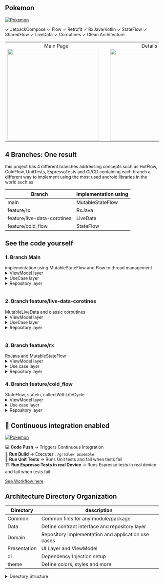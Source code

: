 <!DOCTYPE html>
<html lang="en">
<head>
  <meta charset="UTF-8">
  <meta name="viewport" content="width=device-width, initial-scale=1.0">
</head>
<body>

## Pokemon


[![Pokemon](https://github.com/CaioHAndradeLima/Pokemon/actions/workflows/android.yml/badge.svg)](https://github.com/CaioHAndradeLima/Pokemon/actions/workflows/android.yml)

✓ JetpackCompose
✓ Flow
✓ Retrofit
✓ RxJava/Kotlin
✓ StateFlow
✓ SharedFlow
✓ LiveData
✓ Coroutines
✓ Clean Architecture

<table>
  <tr>
    <td align="center">
      Main Page
      <br>
      <img src="https://github.com/user-attachments/assets/e25634a6-e317-4ab7-8b15-e5084aba3eff" height="300" style="margin-right: 20px;" />
    </td>
    <td align="center">
      Details Page
      <br>
      <img src="https://github.com/user-attachments/assets/d90805af-676a-4925-bbea-3fd89ac8b932" height="300" />
    </td>
  </tr>
</table>

## 4 Branches: One result

this project has 4 different branches addressing concepts such as HotFlow, ColdFlow, UnitTests,
EspressoTests and CI/CD containing each branch a different way to implement using the most used
android libraries in the world such as


| Branch                      | implementation using |
|-----------------------------|----------------------|
| main                        | MutableStateFlow     |
| feature/rx                  | RxJava               |
| feature/live-data-corotines | LiveData             |
| feature/cold_flow           | StateFlow            |

## See the code yourself

<h3><b>1. Branch Main</b></h3>
implementation using MutableStateFlow and Flow to thread management
<details>
  <summary>ViewModel layer</summary>

  ```kotlin
@HiltViewModel
class PokemonsViewModel @Inject constructor(
    private val pokemonUseCase: PokemonsUseCase,
) : ViewModel() {
    private val _pokemonsState = MutableStateFlow<PokemonsState>(PokemonsState.Loading)
    internal val pokemonsState = _pokemonsState.asStateFlow()

    init {
        on(PokemonsEvent.StartRequest)
    }

    internal fun on(event: PokemonsEvent) {
        when (event) {
            is PokemonsEvent.StartRequest -> {
                getPokemons()
            }
        }
    }

    private fun getPokemons() {
        pokemonUseCase().onEach { currentResult ->

            when (currentResult) {
                is RequestResource.Success -> {
                    _pokemonsState.value = PokemonsState.Show(currentResult.data!!)
                }
                is RequestResource.Error -> {
                    _pokemonsState.value = PokemonsState.TryAgain(currentResult.message!!)
                }
                is RequestResource.Loading -> {
                    _pokemonsState.value = PokemonsState.Loading
                }
            }
        }.launchIn(viewModelScope)
    }
}
```

</details> 

<details>
  <summary>UseCase layer</summary>

  ```kotlin
class PokemonsUseCase(
    private val repository: PokemonApiRepository
) {

    operator fun invoke(): Flow<RequestResource<List<Pokemon>>> = flow {
        emit(RequestResource.Loading())

        when (val pokemons = repository.getPokemons()) {
            is ResponseApi.Success -> {
                emit(
                    RequestResource.Success(
                        pokemons.data
                            .filter { it.sprites?.hasPicture() == true }
                            .map { it.copy() })
                )
            }

            is ResponseApi.Error -> {
                emit(RequestResource.Error(pokemons.message))
            }
        }
    }
}
```

</details> 

<details>
  <summary>Repository layer</summary>

  ```kotlin
internal class PokemonRemoteRepository @Inject constructor(
    private val api: PokemonApi
) : PokemonApiRepository {

    override suspend fun getPokemon(id: String) = try {
        ResponseApi.Success(
            api.getPokemonById(id)
        )
    } catch (e: HttpException) {
        ResponseApi.Error.Http(e.toErrorMessage())
    } catch (e: IOException) {
        ResponseApi.Error.Connection(UiText.Resource(R.string.check_your_internet_connection))
    }
}
```

</details>

<br>
<h3><b>2. Branch feature/live-data-corotines</b></h3>
MutableLiveData and classic coroutines
<details>
  <summary>ViewModel layer</summary>

  ```kotlin
@HiltViewModel
class PokemonsViewModel @Inject constructor(
    private val pokemonUseCase: PokemonsUseCase,
) : ViewModel() {
    private val _pokemonsState = MutableLiveData<PokemonsState>(PokemonsState.Loading)
    val pokemonsState: LiveData<PokemonsState> = _pokemonsState

    init {
        on(PokemonsEvent.StartRequest)
    }

    fun on(event: PokemonsEvent) {
        when (event) {
            is PokemonsEvent.StartRequest -> getPokemons()
        }
    }

    private fun getPokemons() = viewModelScope.launch {
        _pokemonsState.value = PokemonsState.Loading

        when (val result = pokemonUseCase()) {
            is RequestResource.Success -> {
                _pokemonsState.value = PokemonsState.Show(result.data!!)
            }

            is RequestResource.Error -> {
                _pokemonsState.value = PokemonsState.TryAgain(result.message!!)
            }
        }
    }
}
```

</details> 

<details>
  <summary>UseCase layer</summary>

  ```kotlin
class PokemonsUseCase(
    private val repository: PokemonApiRepository
) {

    suspend operator fun invoke(): RequestResource<List<Pokemon>> =
        when (val pokemons = repository.getPokemons()) {
            is ResponseApi.Success -> {
                RequestResource.Success(
                    pokemons.data
                        .filter { it.sprites?.hasPicture() == true }
                        .map { it.copy() })
            }

            is ResponseApi.Error -> {
                RequestResource.Error(pokemons.message)
            }
        }
}
```

</details> 
<details>
  <summary>Repository layer</summary>

  ```kotlin
internal class PokemonRemoteRepository @Inject constructor(
    private val api: PokemonApi
) : PokemonApiRepository {

    override suspend fun getPokemons() = try {
        val abilityResponse = api.getAbilityResponse(5, 5)
        ResponseApi.Success(
            abilityResponse
                .results
                .map { api.getAbilityDetails(it.url) }
                .flatMap { it.pokemon }
                .mapNotNull { api.getPokemon(it.pokemon.url) }
        )
    } catch (e: HttpException) {
        ResponseApi.Error.Http(e.toErrorMessage())
    } catch (e: IOException) {
        ResponseApi.Error.Connection(UiText.Resource(R.string.check_your_internet_connection))
    }
}
```

</details>
<br>
<h3><b>3. Branch feature/rx </b></h3>
RxJava and MutableStateFlow
<details>
  <summary>ViewModel layer</summary>

  ```kotlin
@HiltViewModel
class PokemonsViewModel @Inject constructor(
    private val pokemonUseCase: PokemonsUseCase,
) : ViewModel() {
    private val _pokemonsState = MutableStateFlow<PokemonsState>(PokemonsState.Loading)
    internal val pokemonsState = _pokemonsState.asStateFlow()

    init {
        on(PokemonsEvent.StartRequest)
    }

    internal fun on(event: PokemonsEvent) {
        when (event) {
            is PokemonsEvent.StartRequest -> {
                getPokemons()
            }
        }
    }

    private fun getPokemons() = viewModelScope.launch {
        pokemonUseCase()
            .asFlow()
            .collect { currentResult ->
                when (currentResult) {
                    is RequestResource.Success -> {
                        _pokemonsState.value = PokemonsState.Show(currentResult.data!!)
                    }

                    is RequestResource.Error -> {
                        _pokemonsState.value = PokemonsState.TryAgain(currentResult.message!!)
                    }

                    is RequestResource.Loading -> {
                        _pokemonsState.value = PokemonsState.Loading
                    }
                }
            }
    }
}
```

</details>
<details>
  <summary>Use case layer</summary>

  ```kotlin
class PokemonsUseCase(
    private val repository: PokemonApiRepository
) {

    operator fun invoke(): Observable<RequestResource<List<Pokemon>>> {
        return Observable.concat(
            Observable.just(RequestResource.Loading()),
            repository.getPokemons()
                .map { response ->
                    when (response) {
                        is ResponseApi.Success -> RequestResource.Success(
                            response.data
                                .filter { it.sprites?.hasPicture() == true }
                                .map { it.copy() }
                        )

                        is ResponseApi.Error -> RequestResource.Error(response.message)
                    }
                }
                .toObservable()
        )
    }
}
```

</details> 

<details>
  <summary>Repository layer</summary>

  ```kotlin
internal class PokemonRemoteRepository @Inject constructor(
    private val api: PokemonApi
) : PokemonApiRepository {

    override fun getPokemons(): Single<ResponseApi<List<Pokemon>>> {
        return Single.fromCallable {
            try {
                val abilityResponse = api.getAbilityResponse(5, 5).blockingGet()
                val abilityDetails = abilityResponse.results
                    .map { api.getAbilityDetails(it.url).blockingGet() }
                val pokemons = abilityDetails
                    .flatMap { it.pokemon }
                    .mapNotNull { api.getPokemon(it.pokemon.url).blockingGet() }

                ResponseApi.Success(pokemons)
            } catch (e: HttpException) {
                ResponseApi.Error.Http(e.toErrorMessage())
            } catch (e: IOException) {
                ResponseApi.Error.Connection(UiText.Resource(R.string.check_your_internet_connection))
            } catch (e: Exception) {
                ResponseApi.Error.Unknown(e, UiText.Dynamic(e.message ?: "Unknown error"))
            }
        }.subscribeOn(Schedulers.io())
    }
}
```

</details>

<h3><b>4. Branch feature/cold_flow </b></h3>
StateFlow, stateIn, collectWithLifeCycle
<details>
  <summary>ViewModel layer</summary>

  ```kotlin
@HiltViewModel
class PokemonsViewModel @Inject constructor(
    pokemonUseCase: PokemonsUseCase,
) : ViewModel() {

    internal val pokemonsState = pokemonUseCase()
        .map { result ->
            when (result) {
                is RequestResource.Loading -> PokemonsState.Loading
                is RequestResource.Success -> PokemonsState.Show(result.data!!)
                is RequestResource.Error -> PokemonsState.TryAgain(result.message!!)
            }
        }
        .stateIn(
            scope = viewModelScope,
            started = SharingStarted.Lazily,
            initialValue = PokemonsState.Loading
        )
}
```

</details>
<details>
  <summary>Use case layer</summary>

  ```kotlin
class PokemonsUseCase(
    private val repository: PokemonApiRepository
) {

    operator fun invoke(): Flow<RequestResource<List<Pokemon>>> = flow {
        emit(RequestResource.Loading())

        when (val pokemons = repository.getPokemons()) {
            is ResponseApi.Success -> {
                emit(
                    RequestResource.Success(
                    pokemons.data
                        .filter { it.sprites?.hasPicture() == true }
                        .map { it.copy() }
                ))
            }

            is ResponseApi.Error -> {
                emit(RequestResource.Error(pokemons.message))
            }
        }
    }.flowOn(Dispatchers.IO)
}
```

</details> 

<details>
  <summary>Repository layer</summary>

  ```kotlin
internal class PokemonRemoteRepository @Inject constructor(
    private val api: PokemonApi
) : PokemonApiRepository {

    override suspend fun getPokemons() = try {
        val abilityResponse = api.getAbilityResponse(5, 5)
        ResponseApi.Success(
            abilityResponse
                .results
                .map { api.getAbilityDetails(it.url) }
                .flatMap { it.pokemon }
                .mapNotNull { api.getPokemon(it.pokemon.url) }
        )
    } catch (e: HttpException) {
        ResponseApi.Error.Http(e.toErrorMessage())
    } catch (e: IOException) {
        ResponseApi.Error.Connection(UiText.Resource(R.string.check_your_internet_connection))
    }

    override suspend fun getPokemon(id: String) = try {
        ResponseApi.Success(
            api.getPokemonById(id)
        )
    } catch (e: HttpException) {
        ResponseApi.Error.Http(e.toErrorMessage())
    } catch (e: IOException) {
        ResponseApi.Error.Connection(UiText.Resource(R.string.check_your_internet_connection))
    }
}
```

</details>

## 🔄 Continuous integration enabled

[![Pokemon](https://github.com/CaioHAndradeLima/Pokemon/actions/workflows/android.yml/badge.svg)](https://github.com/CaioHAndradeLima/Pokemon/actions/workflows/android.yml)

‍💻 **Code Push** → Triggers Continuous Integration <br>
🧪 **Run Build** → Executes `./gradlew assemble` <br>
🧹 **Run Unit Tests** → Runs Unit tests and fail when tests fail <br>
🏗️  **Run Espresso Tests in real Device** → Runs Espresso tests in real device and fail when tests fail <br>


[See Workflow here](https://github.com/CaioHAndradeLima/pokemon/blob/main/.github/workflows/android.yml)

## Architecture Directory Organization

| Directory    | description                                         |
|--------------|-----------------------------------------------------|
| Common       | Common files for any module/package                 |
| Data         | Define contract interface and repository layer      |
| Domain       | Repository implementation and application use cases |
| Presentation | UI Layer and ViewModel                              |
| di           | Dependency Injection setup                          |
| theme        | Define colors, styles and more                      |

<details>
  <summary>Directory Structure</summary>

  ```text
📂 presentation
│
└── 📂 feature
    ├── 📂 pokemon
    │   ├── 📂 composable
    │   └── 📂 viewmodel
    │
    └── 📂 pokemons
        ├── 📂 composable
        └── 📂 viewmodel

📂 domain
└── 📂 usecase

📂 data
├── 📂 model
└── 📂 repository

📂 common
├── 📂 extension
├── 📂 network
├── 📂 resource
├── 📂 route
└── 📂 ui

📂 ui
└── 📂 theme

```

</details>

</body>
</html>
